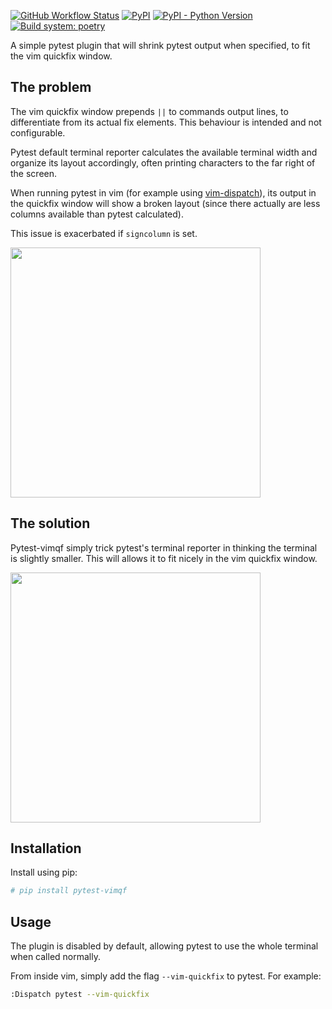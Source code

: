 [![GitHub Workflow Status](https://img.shields.io/github/workflow/status/carlodepieri/pytest-vimqf/CI?logo=github)](https://github.com/CarloDePieri/CarloDePieri/actions)
[![PyPI](https://img.shields.io/pypi/v/pytest-vimqf)](https://pypi.python.org/pypi/pytest-vimqf)
[![PyPI - Python Version](https://img.shields.io/pypi/pyversions/pytest-vimqf)](https://pypi.python.org/pypi/pytest-vimqf)
[![Build system: poetry](https://img.shields.io/badge/build%20system-poetry-blue)](https://github.com/python-poetry/poetry)

A simple pytest plugin that will shrink pytest output when specified, to fit the
vim quickfix window.

## The problem

The vim quickfix window prepends `||` to commands output lines, to differentiate
from its actual fix elements. This behaviour is intended and not configurable.

Pytest default terminal reporter calculates the available terminal width and
organize its layout accordingly, often printing characters to the far right of
the screen.

When running pytest in vim (for example using [vim-dispatch](https://github.com/tpope/vim-dispatch)),
its output in the quickfix window will show a broken layout (since there
actually are less columns available than pytest calculated).

This issue is exacerbated if `signcolumn` is set.

<img src="https://user-images.githubusercontent.com/5459291/107146685-03f7cd00-694a-11eb-94b4-1efae06acb4d.png" width="400">

## The solution

Pytest-vimqf simply trick pytest's terminal reporter in thinking the terminal is
slightly smaller. This will allows it to fit nicely in the vim quickfix window.

<img src="https://user-images.githubusercontent.com/5459291/107146686-04906380-694a-11eb-8610-57a9292f4ce3.png" width="400">

## Installation

Install using pip:

```bash
# pip install pytest-vimqf
```

## Usage

The plugin is disabled by default, allowing pytest to use the whole terminal when
called normally.

From inside vim, simply add the flag `--vim-quickfix` to pytest. For example:

```bash
:Dispatch pytest --vim-quickfix
```
